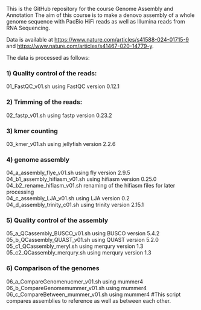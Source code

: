 This is the GitHub repository for the course Genome Assembly and Annotation
The aim of this course is to make a denovo assembly of a whole genome sequence with PacBio HiFi reads as well as Illumina reads from RNA Sequencing.

Data is available at https://www.nature.com/articles/s41588-024-01715-9 and https://www.nature.com/articles/s41467-020-14779-y.

The data is processed as follows:
### 1) Quality control of the reads:
  01_FastQC_v01.sh    using FastQC version 0.12.1

### 2) Trimming of the reads:
  02_fastp_v01.sh    using fastp  version 0.23.2

### 3) kmer counting
  03_kmer_v01.sh    using jellyfish version 2.2.6

### 4) genome assembly
  04_a_assembly_flye_v01.sh  using fly version 2.9.5  
  04_b1_assembly_hifiasm_v01.sh  using hifiasm version 0.25.0  
  04_b2_rename_hifiasm_v01.sh  renaming of the hifiasm files for later processing  
  04_c_assembly_LJA_v01.sh    using LJA version 0.2  
  04_d_assembly_trinity_c01.sh  using trinity version 2.15.1  

### 5) Quality control of the assembly
  05_a_QCassembly_BUSCO_v01.sh  using BUSCO version 5.4.2  
  05_b_QCassembly_QUAST_v01.sh  using QUAST version 5.2.0  
  05_c1_QCassembly_meryl.sh  using merqury version 1.3  
  05_c2_QCassembly_merqury.sh  using merqury version 1.3  

### 6) Comparison of the genomes
  06_a_CompareGenomenucmer_v01.sh  using mummer4  
  06_b_CompareGenomemummer_v01.sh  using mummer4  
  06_c_CompareBetween_mummer_v01.sh  using mummer4  #This script compares assemblies to reference as well as between each other.  
